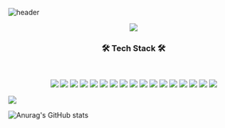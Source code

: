 ![header](https://capsule-render.vercel.app/api?type=slice&color=auto&text=Kang%Min%Ho&animation=fadeIn)

<p align="center">
<img src="https://img.shields.io/badge/github-%23121011.svg?style=for-the-badge&logo=github&logoColor=white"/></a>
</p>
<h3 align="center"><b>🛠 Tech Stack 🛠</b></h3>
</br>
<p align="center">
<img src="https://img.shields.io/badge/python-3670A0?style=for-the-badge&logo=python&logoColor=ffdd54"/></a> 
<img src="https://img.shields.io/badge/java-%23ED8B00.svg?style=for-the-badge&logo=java&logoColor=white"/></a>
<img src="https://img.shields.io/badge/c%23-%23239120.svg?style=for-the-badge&logo=c-sharp&logoColor=white"/></a> 
<a href="https://ko.wikipedia.org/wiki/C_(%ED%94%84%EB%A1%9C%EA%B7%B8%EB%9E%98%EB%B0%8D_%EC%96%B8%EC%96%B4)" target="_blank">
<img src="https://img.shields.io/badge/c-%2300599C.svg?style=for-the-badge&logo=c&logoColor=white"/></a> 
<img src="https://img.shields.io/badge/c++-%2300599C.svg?style=for-the-badge&logo=c%2B%2B&logoColor=white"/></a>
<img src="https://img.shields.io/badge/javascript-%23323330.svg?style=for-the-badge&logo=javascript&logoColor=%23F7DF1E"/></a>
<img src="https://img.shields.io/badge/typescript-%23007ACC.svg?style=for-the-badge&logo=typescript&logoColor=white"/></a>
<img src="https://img.shields.io/badge/express.js-%23404d59.svg?style=for-the-badge&logo=express&logoColor=%2361DAFB"/></a>
<img src="https://img.shields.io/badge/flask-%23000.svg?style=for-the-badge&logo=flask&logoColor=white"/></a>
<img src="https://img.shields.io/badge/nestjs-%23E0234E.svg?style=for-the-badge&logo=nestjs&logoColor=white"/></a>
<img src="https://img.shields.io/badge/node.js-6DA55F?style=for-the-badge&logo=node.js&logoColor=white"/></a>
<img src="https://img.shields.io/badge/NPM-%23000000.svg?style=for-the-badge&logo=npm&logoColor=white"/></a>
<img src="https://img.shields.io/badge/yarn-%232C8EBB.svg?style=for-the-badge&logo=yarn&logoColor=white"/></a>
<img src="https://img.shields.io/badge/react-%2320232a.svg?style=for-the-badge&logo=react&logoColor=%2361DAFB"/></a>
<img src="https://img.shields.io/badge/Visual%20Studio%20Code-0078d7.svg?style=for-the-badge&logo=visual-studio-code&logoColor=white"/></a>
<img src="https://img.shields.io/badge/mysql-%2300f.svg?style=for-the-badge&logo=mysql&logoColor=white"/></a>
<img src="https://img.shields.io/badge/-jest-%23C21325?style=for-the-badge&logo=jest&logoColor=white"/></a>
</p>

 <img src="https://img.shields.io/badge/Razer-00FF00?style=flat-square&logo=Python&logoColor=white"/></a>
 

 ![Anurag's GitHub stats](https://github-readme-stats.vercel.app/api?username=boo105&show_icons=true&theme=radical)
 
